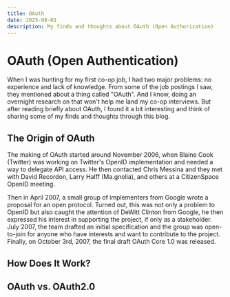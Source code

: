 ```yaml
---
title: OAuth
date: 2025-08-01
description: My finds and thoughts about OAuth (Open Authorization)
---
```


# OAuth (Open Authentication)

When I was hunting for my first co-op job, I had two major problems: no experience and lack of knowledge. From some of the job postings I saw, they mentioned about a thing called "OAuth". And I know, doing an overnight research on that won't help me land my co-op interviews. But after reading briefly about OAuth, I found it a bit interesting and think of sharing some of my finds and thoughts through this blog.

## The Origin of OAuth

The making of OAuth started around November 2006, when Blaine Cook (Twitter) was working on Twitter's OpenID implementation and needed a way to delegate API access. He then contacted Chris Messina and they met with David Recordon, Larry Halff (Ma.gnolia), and others at a CitizenSpace OpenID meeting.

Then in April 2007, a small group of implementers from Google wrote a proposal for an open protocol. Turned out, this was not only a problem to OpenID but also caught the attention of DeWitt Clinton from Google, he then expressed his interest in supporting the project, if only as a stakeholder. July 2007, the team drafted an initial specification and the group was open-to-join for anyone who have interests and want to contribute to the project. Finally, on October 3rd, 2007, the final draft OAuth Core 1.0 was released.

## How Does It Work?



## OAuth vs. OAuth2.0


